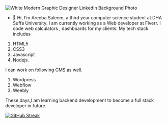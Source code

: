 
![White Modern Graphic Designer LinkedIn Background Photo](https://user-images.githubusercontent.com/85062485/227606308-3cea3d16-7859-4a0a-b93c-4c8e903a02d5.png)

- 👋 Hi, I’m Areeba Saleem, a third year computer science student at DHA Suffa University. I am currently working as a Web developer at Fiverr. I code web calculators , dashboards for my clients. My tech stack includes
 1. HTML5 
 2. CSS3 
 3. Javascript 
 4. Nodejs.

I can work on following CMS as well.
1. Wordpress
2. Webflow
3. Weebly


These days,I am learning backend development to become a full stack developer in future.

[![GitHub Streak](https://streak-stats.demolab.com?user=Areeba4427&theme=dark&date_format=M%20j%5B%2C%20Y%5D)](https://git.io/streak-stats)
